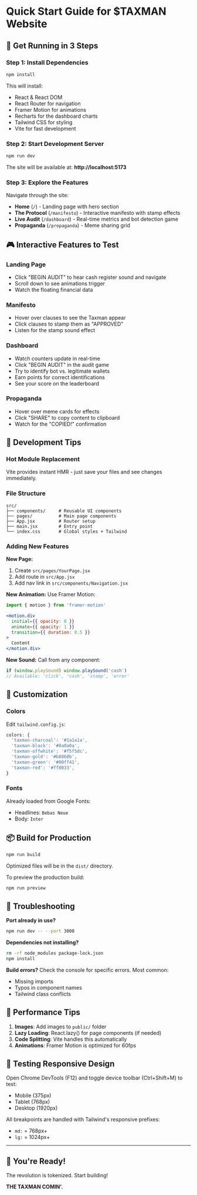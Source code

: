 # Quick Start Guide for $TAXMAN Website

## 🚀 Get Running in 3 Steps

### Step 1: Install Dependencies
```bash
npm install
```

This will install:
- React & React DOM
- React Router for navigation
- Framer Motion for animations
- Recharts for the dashboard charts
- Tailwind CSS for styling
- Vite for fast development

### Step 2: Start Development Server
```bash
npm run dev
```

The site will be available at: **http://localhost:5173**

### Step 3: Explore the Features

Navigate through the site:
- **Home** (`/`) - Landing page with hero section
- **The Protocol** (`/manifesto`) - Interactive manifesto with stamp effects
- **Live Audit** (`/dashboard`) - Real-time metrics and bot detection game
- **Propaganda** (`/propaganda`) - Meme sharing grid

## 🎮 Interactive Features to Test

### Landing Page
- Click "BEGIN AUDIT" to hear cash register sound and navigate
- Scroll down to see animations trigger
- Watch the floating financial data

### Manifesto
- Hover over clauses to see the Taxman appear
- Click clauses to stamp them as "APPROVED"
- Listen for the stamp sound effect

### Dashboard
- Watch counters update in real-time
- Click "BEGIN AUDIT" in the audit game
- Try to identify bot vs. legitimate wallets
- Earn points for correct identifications
- See your score on the leaderboard

### Propaganda
- Hover over meme cards for effects
- Click "SHARE" to copy content to clipboard
- Watch for the "COPIED!" confirmation

## 🔧 Development Tips

### Hot Module Replacement
Vite provides instant HMR - just save your files and see changes immediately.

### File Structure
```
src/
├── components/     # Reusable UI components
├── pages/          # Main page components
├── App.jsx         # Router setup
├── main.jsx        # Entry point
└── index.css       # Global styles + Tailwind
```

### Adding New Features

**New Page:**
1. Create `src/pages/YourPage.jsx`
2. Add route in `src/App.jsx`
3. Add nav link in `src/components/Navigation.jsx`

**New Animation:**
Use Framer Motion:
```jsx
import { motion } from 'framer-motion'

<motion.div
  initial={{ opacity: 0 }}
  animate={{ opacity: 1 }}
  transition={{ duration: 0.5 }}
>
  Content
</motion.div>
```

**New Sound:**
Call from any component:
```jsx
if (window.playSound) window.playSound('cash')
// Available: 'click', 'cash', 'stamp', 'error'
```

## 🎨 Customization

### Colors
Edit `tailwind.config.js`:
```js
colors: {
  'taxman-charcoal': '#1a1a1a',
  'taxman-black': '#0a0a0a',
  'taxman-offwhite': '#f5f5dc',
  'taxman-gold': '#b8860b',
  'taxman-green': '#00ff41',
  'taxman-red': '#ff0033',
}
```

### Fonts
Already loaded from Google Fonts:
- Headlines: `Bebas Neue`
- Body: `Inter`

## 📦 Build for Production

```bash
npm run build
```

Optimized files will be in the `dist/` directory.

To preview the production build:
```bash
npm run preview
```

## 🐛 Troubleshooting

**Port already in use?**
```bash
npm run dev -- --port 3000
```

**Dependencies not installing?**
```bash
rm -rf node_modules package-lock.json
npm install
```

**Build errors?**
Check the console for specific errors. Most common:
- Missing imports
- Typos in component names
- Tailwind class conflicts

## 🎯 Performance Tips

1. **Images**: Add images to `public/` folder
2. **Lazy Loading**: React.lazy() for page components (if needed)
3. **Code Splitting**: Vite handles this automatically
4. **Animations**: Framer Motion is optimized for 60fps

## 📱 Testing Responsive Design

Open Chrome DevTools (F12) and toggle device toolbar (Ctrl+Shift+M) to test:
- Mobile (375px)
- Tablet (768px)
- Desktop (1920px)

All breakpoints are handled with Tailwind's responsive prefixes:
- `md:` = 768px+
- `lg:` = 1024px+

---

## 🎉 You're Ready!

The revolution is tokenized. Start building!

**THE TAXMAN COMIN'.**

